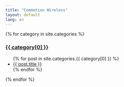 ```yaml
---
title: "Commotion Wireless"
layout: default
lang: en
---
```

{% for category in site.categories %}
 <h3><a href="/tags/{{ category[0] }}.html">{{ category[0] }}</a></h3>
 <ul>
 {% for post in site.categories.{{ category[0] }} %}
  <li><a href="{{ post.url }}">{{ post.title }}</a></li>
 {% endfor %}
 </ul>
{% endfor %}
